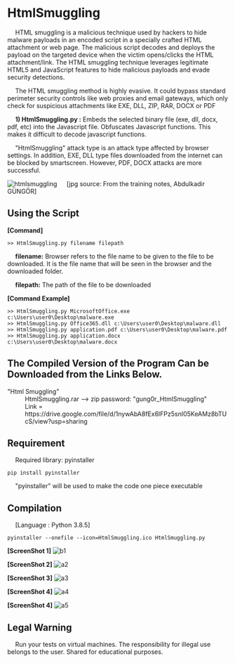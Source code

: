 # HtmlSmuggling
&emsp; HTML smuggling is a malicious technique used by hackers to hide malware payloads in an encoded script in a specially crafted HTML attachment or web page. The malicious script decodes and deploys the payload on the targeted device when the victim opens/clicks the HTML attachment/link. The HTML smuggling technique leverages legitimate HTML5 and JavaScript features to hide malicious payloads and evade security detections.

&emsp; The HTML smuggling method is highly evasive. It could bypass standard perimeter security controls like web proxies and email gateways, which only check for suspicious attachments like EXE, DLL, ZIP, RAR, DOCX or PDF

&emsp; **1) HtmlSmuggling.py :** Embeds the selected binary file (exe, dll, docx, pdf, etc) into the Javascript file. Obfuscates Javascript functions. This makes it difficult to decode javascript functions.

&emsp; "HtmlSmuggling" attack type is an attack type affected by browser settings. In addition, EXE, DLL type files downloaded from the internet can be blocked by smartscreen. However, PDF, DOCX attacks are more successful.

![htmlsmuggling](https://user-images.githubusercontent.com/71177413/174580595-4ade6473-7d2a-4ef6-ab98-c788fbd5d3e5.JPG)
&emsp; [jpg source: From the training notes, Abdulkadir GÜNGÖR]

Using the Script
---

**[Command]**
```
>> HtmlSmuggling.py filename filepath
```
&emsp; **filename:** Browser refers to the file name to be given to the file to be downloaded. It is the file name that will be seen in the browser and the downloaded folder.

&emsp; **filepath:** The path of the file to be downloaded

**[Command Example]**
```
>> HtmlSmuggling.py MicrosoftOffice.exe c:\Users\user0\Desktop\malware.exe
>> HtmlSmuggling.py Office365.dll c:\Users\user0\Desktop\malware.dll
>> HtmlSmuggling.py application.pdf c:\Users\user0\Desktop\malware.pdf
>> HtmlSmuggling.py application.docx c:\Users\user0\Desktop\malware.docx
```


The Compiled Version of the Program Can be Downloaded from the Links Below.
---
<dl>
  <dt> "Html Smuggling"
  <dd>
  <dd> HtmlSmuggling.rar --> zip password: "gung0r_HtmlSmuggling"
  <dd> Link = https://drive.google.com/file/d/1nywAbA8fEx6lFPz5snI05KeAMz8bTUcS/view?usp=sharing
</dl>


Requirement
---
&emsp; Required library: pyinstaller

```
pip install pyinstaller
```

&emsp; "pyinstaller" will be used to make the code one piece executable

Compilation
---
&emsp; [Language : Python 3.8.5]
```
pyinstaller --onefile --icon=HtmlSmuggling.ico HtmlSmuggling.py
```


 **[ScreenShot 1]**
![b1](https://user-images.githubusercontent.com/71177413/174581941-8bc693dd-2d0c-4fa2-b1cc-900cbcd3fc0c.png)


**[ScreenShot 2]**
![a2](https://user-images.githubusercontent.com/71177413/174581963-d49e485a-b0e8-4fb1-a56c-5e85e3d3563e.png)

**[ScreenShot 3]**
![a3](https://user-images.githubusercontent.com/71177413/174581996-5c21783d-9acd-4411-bcde-b74287128ab2.png)

**[ScreenShot 4]**
![a4](https://user-images.githubusercontent.com/71177413/174582053-c683d209-ed76-449a-9897-812fa9f99edb.png)

**[ScreenShot 4]**
![a5](https://user-images.githubusercontent.com/71177413/174582090-a9d438ac-a27a-49a0-a4d4-3eeae0e32f69.png)


Legal Warning
---
&emsp; Run your tests on virtual machines. The responsibility for illegal use belongs to the user. Shared for educational purposes.
